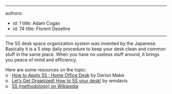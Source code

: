 

---
authors:
  - id: 1
    title: Adam Cogan
  - id: 74
    title: Florent Dezettre
---




<span class='intro'> <p>

The 5S desk space organization system was
invented by the Japanese. Basically it is a 5 step daily procedure to keep your
desk clean and common stuff in the same place. When you have no useless stuff
around, it brings you peace of mind and efficiency.

</p> </span>

<p>​Here are some resources on the topic&#58;<br>o&#160;&#160; <span lang="https&#58;//goleansixsigma.com/apply-5s-home-office-desk/"><a href="https&#58;//goleansixsigma.com/apply-5s-home-office-desk/">How to Apply 5S &#58; Home Office Desk</a></span> by Darion Mabe<br>o&#160;&#160; <a href="https&#58;//blogs.mtu.edu/improvement/2011/08/17/let%E2%80%99s-get-organized-how-to-5s-your-desk/">Let’s Get Organized! How to 5S your desk!</a> by wmdavis<br>o&#160;&#160; <a href="https&#58;//en.wikipedia.org/wiki/5S_%28methodology%29">5S (methodology) on Wikipedia</a></p>


